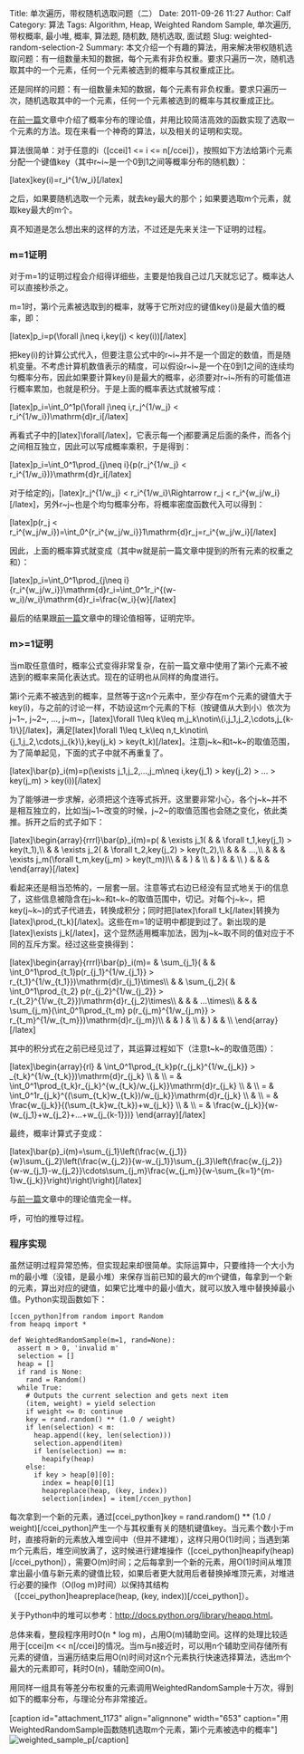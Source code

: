 Title: 单次遍历，带权随机选取问题（二）
Date: 2011-09-26 11:27
Author: Calf
Category: 算法
Tags: Algorithm, Heap, Weighted Random Sample, 单次遍历, 带权概率, 最小堆, 概率, 算法题, 随机数, 随机选取, 面试题
Slug: weighted-random-selection-2
Summary: 本文介绍一个有趣的算法，用来解决带权随机选取问题：有一组数量未知的数据，每个元素有非负权重。要求只遍历一次，随机选取其中的一个元素，任何一个元素被选到的概率与其权重成正比。

还是同样的问题：有一组数量未知的数据，每个元素有非负权重。要求只遍历一次，随机选取其中的一个元素，任何一个元素被选到的概率与其权重成正比。

在[前一篇][]文章中介绍了概率分布的理论值，并用比较简洁高效的函数实现了选取一个元素的方法。现在来看一个神奇的算法，以及相关的证明和实现。<!--more-->

算法很简单：对于任意的i（[ccei]1 \<= i \<=
n[/ccei]），按照如下方法给第i个元素分配一个键值key（其中r~i~是一个0到1之间等概率分布的随机数）：

[latex]key(i)=r\_i\^{1/w\_i}[/latex]

之后，如果要随机选取一个元素，就去key最大的那个；如果要选取m个元素，就取key最大的m个。

真不知道是怎么想出来的这样的方法，不过还是先来关注一下证明的过程。

### m=1证明

对于m=1的证明过程会介绍得详细些，主要是怕我自己过几天就忘记了。概率达人可以直接秒杀之。

m=1时，第i个元素被选取到的概率，就等于它所对应的键值key(i)是最大值的概率，即：

[latex]p\_i=p(\\forall j\\neq i,key(j) \< key(i))[/latex]

把key(i)的计算公式代入，但要注意公式中的r~i~并不是一个固定的数值，而是随机变量。不考虑计算机数值表示的精度，可以假设r~i~是一个在0到1之间的连续均匀概率分布，因此如果要计算key(i)是最大的概率，必须要对r~i~所有的可能值进行概率累加，也就是积分。于是上面的概率表达式就被写成：

[latex]p\_i=\\int\_0\^1p(\\forall j\\neq i,r\_j\^{1/w\_j} \<
r\_i\^{1/w\_i})\\mathrm{d}r\_i[/latex]

再看式子中的[latex]\\forall[/latex]，它表示每一个j都要满足后面的条件，而各个j之间相互独立，因此可以写成概率乘积，于是得到：

[latex]p\_i=\\int\_0\^1\\prod\_{j\\neq i}{p(r\_j\^{1/w\_j} \<
r\_i\^{1/w\_i})}\\mathrm{d}r\_i[/latex]

对于给定的j，[latex]r\_j\^{1/w\_j} \< r\_i\^{1/w\_i}\\Rightarrow r\_j \<
r\_i\^{w\_j/w\_i}[/latex]，另外r~j~也是个均匀概率分布，将概率密度函数代入可以得到：

[latex]p(r\_j \<
r\_i\^{w\_j/w\_i})=\\int\_0\^{r\_i\^{w\_j/w\_i}}1\\mathrm{d}r\_j=r\_i\^{w\_j/w\_i}[/latex]

因此，上面的概率算式就变成（其中w就是前一篇文章中提到的所有元素的权重之和）：

[latex]p\_i=\\int\_0\^1\\prod\_{j\\neq
i}{r\_i\^{w\_j/w\_i}}\\mathrm{d}r\_i=\\int\_0\^1r\_i\^{(w-w\_i)/w\_i}\\mathrm{d}r\_i=\\frac{w\_i}{w}[/latex]

最后的结果跟[前一篇][]文章中的理论值相等，证明完毕。

### m\>=1证明

当m取任意值时，概率公式变得非常复杂，在前一篇文章中使用了第i个元素不被选到的概率来简化表达式。现在的证明也从同样的角度进行。

第i个元素不被选到的概率，显然等于这n个元素中，至少存在m个元素的键值大于key(i)，与之前的讨论一样，不妨设这m个元素的下标（按键值从大到小）依次为j~1~,
j~2~, ..., j~m~，[latex]\\forall 1\\leq k\\leq
m,j\_k\\notin\\{i,j\_1,j\_2,\\cdots,j\_{k-1}\\}[/latex]，满足[latex]\\forall
1\\leq t\_k\\leq n,t\_k\\notin\\{j\_1,j\_2,\\cdots,j\_{k}\\},key(j\_k)
\>
key(t\_k)[/latex]。注意j~k~和t~k~的取值范围，为了简单起见，下面的式子中就不再重复了。

[latex]\\bar{p}\_i(m)=p(\\exists j\_1,j\_2,...,j\_m\\neq i,key(j\_1) \>
key(j\_2) \> ... \> key(j\_m) \> key(i))[/latex]

为了能够进一步求解，必须把这个连等式拆开。这里要非常小心，各个j~k~并不是相互独立的，比如当j~1~改变的时候，j~2~的取值范围也会随之变化，依此类推。拆开之后的式子如下：

[latex]\\begin{array}{rrrl}\\bar{p}\_i(m)=p( & \\exists j\_1( & &
\\forall t\_1,key(j\_1) \> key(t\_1),\\\\ & & \\exists j\_2( & \\forall
t\_2,key(j\_2) \> key(t\_2),\\\\ & & & ...,\\\\ & & & \\exists
j\_m(\\forall t\_m,key(j\_m) \> key(t\_m))\\\\ & & ) & \\\\ & ) & & \\\\
) & & & \\end{array}[/latex]

看起来还是相当恐怖的，一层套一层。注意等式右边已经没有显式地关于i的信息了，这些信息被隐含在j~k~和t~k~的取值范围中，切记。对每个j~k~，把key(j~k~)的式子代进去，转换成积分；同时把[latex]\\forall
t\_k[/latex]转换为[latex]\\prod\_{t\_k}[/latex]。这些在m=1的证明中都提到过了。新出现的是[latex]\\exists
j\_k[/latex]，这个显然适用概率加法，因为j~k~取不同的值对应于不同的互斥方案。经过这些变换得到：

[latex]\\begin{array}{rrrl}\\bar{p}\_i(m)= & \\sum\_{j\_1}( & &
\\int\_0\^1\\prod\_{t\_1}p(r\_{j\_1}\^{1/w\_{j\_1}} \>
r\_{t\_1}\^{1/w\_{t\_1}})\\mathrm{d}r\_{j\_1}\\times\\\\ & &
\\sum\_{j\_2}( & \\int\_0\^1\\prod\_{t\_2} p(r\_{j\_2}\^{1/w\_{j\_2}} \>
r\_{t\_2}\^{1/w\_{t\_2}})\\mathrm{d}r\_{j\_2}\\times\\\\ & & &
...\\times\\\\ & & & \\sum\_{j\_m}(\\int\_0\^1\\prod\_{t\_m}
p(r\_{j\_m}\^{1/w\_{j\_m}} \>
r\_{t\_m}\^{1/w\_{t\_m}})\\mathrm{d}r\_{j\_m})\\\\ & & ) & \\\\ & ) & &
\\\\ \\end{array}[/latex]

其中的积分式在之前已经见过了，其运算过程如下（注意t~k~的取值范围）：

[latex]\\begin{array}{rl} &
\\int\_0\^1\\prod\_{t\_k}p(r\_{j\_k}\^{1/w\_{j\_k}} \>
\_{t\_k}\^{1/w\_{t\_k}})\\mathrm{d}r\_{j\_k} \\\\ & \\\\ = &
\\int\_0\^1\\prod\_{t\_k}r\_{j\_k}\^{w\_{t\_k}/w\_{j\_k}}\\mathrm{d}r\_{j\_k}
\\\\ & \\\\ = &
\\int\_0\^1r\_{j\_k}\^{(\\sum\_{t\_k}w\_{t\_k})/w\_{j\_k}}\\mathrm{d}r\_{j\_k}
\\\\ & \\\\ = & \\frac{w\_{j\_k}}{(\\sum\_{t\_k}w\_{t\_k})+w\_{j\_k}}
\\\\ & \\\\ = &
\\frac{w\_{j\_k}}{w-(w\_{j\_1}+w\_{j\_2}+...+w\_{j\_{k-1}})}
\\end{array}[/latex]

最终，概率计算式子变成：

[latex]\\bar{p}\_i(m)=\\sum\_{j\_1}\\left(\\frac{w\_{j\_1}}{w}\\sum\_{j\_2}\\left(\\frac{w\_{j\_2}}{w-w\_{j\_1}}\\sum\_{j\_3}\\left(\\frac{w\_{j\_2}}{w-w\_{j\_1}-w\_{j\_2}}\\cdots\\sum\_{j\_m}\\frac{w\_{j\_m}}{w-\\sum\_{k=1}\^{m-1}w\_{j\_k}}\\right)\\right)\\right)[/latex]

与[前一篇][]文章中的理论值完全一样。

呼，可怕的推导过程。

### 程序实现

虽然证明过程异常恐怖，但实现起来却很简单。实际运算中，只要维持一个大小为m的最小堆（没错，是最小堆）来保存当前已知的最大的m个键值，每拿到一个新的元素，算出对应的键值，如果它比堆中的最小值大，就可以放入堆中替换掉最小值。Python实现函数如下：

    [ccen_python]from random import Random
    from heapq import *

    def WeightedRandomSample(m=1, rand=None):
      assert m > 0, 'invalid m'
      selection = []
      heap = []
      if rand is None:
        rand = Random()
      while True:
        # Outputs the current selection and gets next item
        (item, weight) = yield selection
        if weight <= 0: continue
        key = rand.random() ** (1.0 / weight)
        if len(selection) < m:
          heap.append((key, len(selection)))
          selection.append(item)
          if len(selection) == m:
            heapify(heap)
        else:
          if key > heap[0][0]:
            index = heap[0][1]
            heapreplace(heap, (key, index))
            selection[index] = item[/ccen_python]

每次拿到一个新的元素，通过[ccei\_python]key = rand.random() \*\* (1.0 /
weight)[/ccei\_python]产生一个与其权重有关的随机键值key。当元素个数小于m时，直接将新的元素放入堆空间中（但并不建堆），这样只用O(1)时间；当遇到第m个元素后，堆空间放满了，这时候进行建堆操作（[ccei\_python]heapify(heap)[/ccei\_python]），需要O(m)时间；之后每拿到一个新的元素，用O(1)时间从堆顶拿出最小值与新元素的键值比较，如果后者更大就用后者替换掉堆顶元素，对堆进行必要的操作（O(log
m)时间）以保持其结构（[ccei\_python]heapreplace(heap, (key,
index))[/ccei\_python]）。

关于Python中的堆可以参考：<http://docs.python.org/library/heapq.html>。

总体来看，整段程序用时O(n \* log
m)，占用O(m)辅助空间。这样的处理比较适用于[ccei]m \<\<
n[/ccei]的情况。当m与n接近时，可以用n个辅助空间存储所有元素的键值，当遍历结束后用O(n)时间对这n个元素执行快速选择算法，选出m个最大的元素即可，耗时O(n)，辅助空间O(n)。

用同样一组具有等差分布权重的元素调用WeightedRandomSample十万次，得到如下的概率分布，与理论分布非常接近。

[caption id="attachment\_1173" align="alignnone" width="653"
caption="用WeightedRandomSample函数随机选取m个元素，第i个元素被选中的概率"]![weighted\_sample\_p][][/caption]

  [前一篇]: http://www.gocalf.com/blog/weighted-random-selection.html
  [weighted\_sample\_p]: http://www.gocalf.com/blog/wp-content/uploads/2011/09/weighted_sample_p.png
    "weighted_sample_p"
